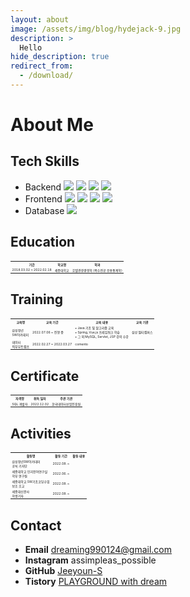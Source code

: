 ```yaml
---
layout: about
image: /assets/img/blog/hydejack-9.jpg
description: >
  Hello
hide_description: true
redirect_from:
  - /download/
---
```


<head>
  <style>
    tr {
      font-size: 5px;
    }
  </style>
</head>

# About Me

<!--author-->

## Tech Skills
- Backend <img src="https://img.shields.io/badge/Python-3766AB?style=flat&logo=Python&logoColor=white"> <img src="https://img.shields.io/badge/Java-007396?style=flat&logo=Java&logoColor=white"> <img src="https://img.shields.io/badge/Spring-6DB33F?style=flat&logo=Spring&logoColor=white"> <img src="https://img.shields.io/badge/SpringBoot-6DB33F?style=flat&logo=SpringBoot&logoColor=white">
- Frontend <img src="https://img.shields.io/badge/html5-E34F26?style=flat&logo=html5&logoColor=white"> <img src="https://img.shields.io/badge/css3-1572B6?style=flat&logo=css3&logoColor=white"> <img src="https://img.shields.io/badge/bootstrap-7952B3?style=flat&logo=bootstrap&logoColor=white"> <img src="https://img.shields.io/badge/vue.js-4FC08D?style=flat&logo=vue.js&logoColor=white">
- Database <img src="https://img.shields.io/badge/mysql-4479A1?style=flat&logo=mysql&logoColor=white">

## Education
<table>
  <th>기간</th><th>학교명</th><th>학과</th>
  <tr>
    <td>2018.03.02 ~ 2022.02.18</td>
    <td>세종대학교</td>
    <td>호텔관광경영학 (복수전공 응용통계학)</td>
  </tr>
</table>

## Training
<table>
  <th>교육명</th><th>교육 기간</th><th>교육 내용</th><th>교육 기관</th>
  <tr>
    <td>삼성청년<br>SW아카데미</td>
    <td>2022.07.06 ~ 진행 중</td>
    <td>
      • Java 기초 및 알고리즘 교육<br>
      • Spring, Vue.js 프레임워크 학습<br>
      • 그 외 MySQL, Servlet, JSP 강의 수강
    </td>
    <td>삼성 멀티캠퍼스</td>
  </tr>
  <tr>
    <td>데이터<br>직무부트캠프</td>
    <td>2022.02.27 ~ 2022.03.27</td>
    <td>comento</td>
  </tr>
</table>

## Certificate
<table>
  <th>자격명</th><th>취득 일자</th><th>주관 기관</th>
  <tr>
    <td>SQL 개발자</td>
    <td>2022.12.02</td>
    <td>한국데이터산업진흥원</td>
  </tr>
</table>

## Activities
<table>
  <th>활동명</th><th>활동 기간</th><th>활동 내용</th>
  <tr>
    <td>삼성청년SW아카데미<br>공식 기자단</td>
    <td>2022.08. ~</td>
    <td></td>
  </tr>
  <tr>
    <td>세종대학교 인지언어연구실<br>학부 연구원</td>
    <td>2022.06. ~</td>
    <td></td>
  </tr>
  <tr>
    <td>세종대학교 SW기초코딩수업<br>보조 조교</td>
    <td>2022.08. ~</td>
    <td></td>
  </tr>
  <tr>
    <td>세종대신문사<br>학생기자</td>
    <td>2022.08. ~</td>
    <td></td>
  </tr>
</table>

## Contact
- **Email** dreaming990124@gmail.com
- **Instagram** assimpleas_possible
- **GitHub** [Jeeyoun-S](https://github.com/Jeeyoun-S)
- **Tistory** [PLAYGROUND with dream](https://p-lay-ground.tistory.com/)